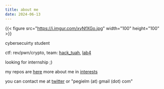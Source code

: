 ```yaml
---
title: about me
date: 2024-06-13
---
```




{{< figure src="https://i.imgur.com/xyNfXGo.jpg" width="100" height="100" >}} 

cybersecuirty student

ctf: rev/pwn/crypto, team: [hack_tuah](https://ctftime.org/team/357462), [lab4](https://ctftime.org/team/154533)

looking for internship ;)


my repos are [here](https://github.com/pegielm?tab=repositories)
more about me in [interests](../posts/interests)

you can contact me at [twitter](https://twitter.com/pegielm) or "pegielm (at) gmail (dot) com"










